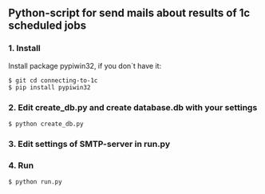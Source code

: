 ## Python-script for send mails about results of 1c scheduled jobs

### 1. Install

Install package pypiwin32, if you don`t have it:
```
$ git cd connecting-to-1c
$ pip install pypiwin32
```

### 2. Edit create_db.py and create database.db with your settings
`$ python create_db.py`

### 3. Edit settings of SMTP-server in run.py

### 4. Run
`$ python run.py`
